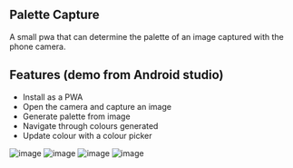 ## Palette Capture

A small pwa that can determine the palette of an image captured with the phone camera.

## Features (demo from Android studio)
- Install as a PWA
- Open the camera and capture an image
- Generate palette from image
- Navigate through colours generated
- Update colour with a colour picker

![image](https://github.com/user-attachments/assets/509853c8-7c1b-4470-a931-236951265045)
![image](https://github.com/user-attachments/assets/e46055b1-6437-4dec-a6e6-8c30083da32c)
![image](https://github.com/user-attachments/assets/e441cf35-57bd-4461-bc92-7210245606e3)
![image](https://github.com/user-attachments/assets/376243ef-c747-47e0-8694-eebab73a56ba)
